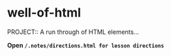 # well-of-html
PROJECT:: A run through of HTML elements...

**Open `/.notes/directions.html for lesson directions`**

